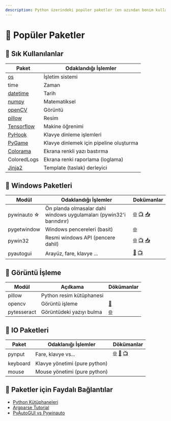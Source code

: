 ```yaml
---
description: Python üzerindeki popüler paketler (en azından benim kullandıklarım 🙄)
---
```

# 🌟 Popüler Paketler

## 🌟 Sık Kullanılanlar

| Paket                                                                                          | Odaklandığı İşlemler                    |
| ---------------------------------------------------------------------------------------------- | --------------------------------------- |
| [os](https://www.pythonforbeginners.com/os/pythons-os-module)                                  | İşletim sistemi                         |
| time                                                                                           | Zaman                                   |
| [datetime](https://www.pythonforbeginners.com/basics/python-datetime-timedelta)                | Tarih                                   |
| [numpy](https://s3.amazonaws.com/assets.datacamp.com/blog_assets/Numpy_Python_Cheat_Sheet.pdf) | Matematiksel                            |
| [openCV](https://docs.opencv.org/3.0-last-rst/opencv_cheatsheet.pdf)                           | Görüntü                                 |
| [pillow](https://pillow.readthedocs.io/en/stable/)                                             | Resim                                   |
| [Tensorflow](https://pypi.org/project/tensorflow/)                                             | Makine öğrenimi                         |
| [PyHook](https://www.lfd.uci.edu/\~gohlke/pythonlibs/#pyhook)                                  | Klavye dinleme işlemleri                |
| [PyGame](https://pypi.org/project/pygame/)                                                     | Klavye dinlemek için pipeline oluşturma |
| [Colorama](https://pypi.org/project/colorama/)                                                 | Ekrana renkli yazı bastırma             |
| ColoredLogs                                                                                    | Ekrana renki raporlama (loglama)        |
| [Jinja2](https://github.com/pallets/jinja)                                                     | Template (taslak) derleyici             |

## 🎇 Windows Paketleri

| Modül       | Odaklandığı İşlemler                                                 | Dokümanlar                                                                                                                                                                   |
| ----------- | -------------------------------------------------------------------- | ---------------------------------------------------------------------------------------------------------------------------------------------------------------------------- |
| pywinauto ☆ | Ön planda olmasalar dahi windows uygulamaları (pywin32'i barındırır) | [🌐](https://pywinauto.readthedocs.io/en/latest/index.html) [📺](https://www.youtube.com/watch?v=mhNIHgJPP3g) [📥](https://pywinauto.readthedocs.io/en/latest/#installation) |
| pygetwindow | Windows pencereleri (basit)                                          | [🌐](https://github.com/asweigart/PyGetWindow)                                                                                                                               |
| pywin32     | Resmi windows API (pencere dahil)                                    | [🌐](http://timgolden.me.uk/pywin32-docs/contents.html) [📺](https://www.youtube.com/watch?v=o-k6l6ea3Lg) [📥](https://pypi.org/project/pywin32/)                            |
| pyautogui   | Arayüz, fare, klavye ...                                             | [📃](https://media.readthedocs.org/pdf/pyautogui/latest/pyautogui.pdf) [📺](https://www.youtube.com/watch?v=xOfBezEDZ24)                                                     |

## 🎴 Görüntü İşleme

| Modül       | Açılkama                 | Dökümanlar                                                       |
| ----------- | ------------------------ | ---------------------------------------------------------------- |
| pillow      | Python resim kütüphanesi |                                                                  |
| opencv      | Görüntü işleme           | [📃](https://docs.opencv.org/3.0-last-rst/opencv_cheatsheet.pdf) |
| pytesseract | Görüntüdeki yazıyı bulma | [🌐](https://pypi.org/project/pytesseract/)                      |

## 🔄 IO Paketleri

| Paket    | Odaklanığı İşlemler           | Dökümanlar                                                                                                                                                                  |
| -------- | ----------------------------- | --------------------------------------------------------------------------------------------------------------------------------------------------------------------------- |
| pynput   | Fare, klavye vs...            | [🌐](https://pynput.readthedocs.io/en/latest/index.html) [📃](https://media.readthedocs.org/pdf/pynput/latest/pynput.pdf) [📺](https://www.youtube.com/watch?v=kJshtCfqCsY) |
| keyboard | Klavye yönetimi (pure python) |                                                                                                                                                                             |
| mouse    | Mouse yönetimi (pure python)  |                                                                                                                                                                             |

## 🔗 Paketler için Faydalı Bağlantılar

* [Python Kütüphaneleri](https://docs.python.org/3/library/)
* [Argparse Tutorial](https://docs.python.org/3/howto/argparse.html)
* [PyAutoGUI vs Pywinauto](https://www.reddit.com/r/Python/comments/8bymeo/pyautogui_vs_pywinauto/)
